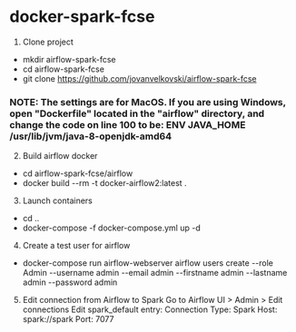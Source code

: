 # docker-spark-fcse


1. Clone project
- mkdir airflow-spark-fcse
- cd airflow-spark-fcse
- git clone https://github.com/jovanvelkovski/airflow-spark-fcse

### NOTE: The settings are for MacOS. If you are using Windows, open "Dockerfile" located in the "airflow" directory, and change the code on line 100 to be: ENV JAVA_HOME /usr/lib/jvm/java-8-openjdk-amd64

2. Build airflow docker
- cd airflow-spark-fcse/airflow
- docker build --rm -t docker-airflow2:latest .

3. Launch containers
- cd ..
- docker-compose -f docker-compose.yml up -d

4. Create a test user for airflow
- docker-compose run airflow-webserver airflow users create --role Admin --username admin --email admin --firstname admin --lastname admin --password admin

5. Edit connection from Airflow to Spark
Go to Airflow UI > Admin > Edit connections
Edit spark_default entry:
    Connection Type: Spark
    Host: spark://spark
    Port: 7077